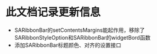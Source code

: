 ﻿# 此文档记录更新信息

- SARibbonBar的setContentsMargins能起作用，移除了SARibbonStyleOption和SARibbonBar的widgetBord函数
- 添加SARibbonBar标题颜色、对齐的设置接口


